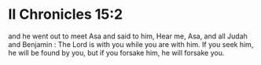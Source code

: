 # II Chronicles 15:2

and he went out to meet Asa and said to him, Hear me, Asa, and all Judah and Benjamin : The Lord is with you while you are with him. If you seek him, he will be found by you, but if you forsake him, he will forsake you.
